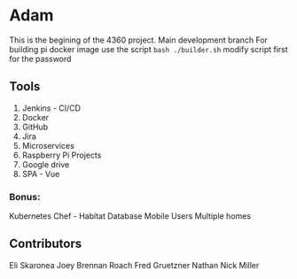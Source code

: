 # Adam
This is the begining of the 4360 project. Main development branch
    For building pi docker image use the script `bash ./builder.sh`
    modify script first for the password
## Tools
1. Jenkins - CI/CD
2. Docker
3. GitHub
4. Jira
5. Microservices
6. Raspberry Pi Projects
7. Google drive
8. SPA - Vue

### Bonus:
Kubernetes
Chef - Habitat
Database
Mobile
Users
Multiple homes

## Contributors
Eli Skaronea
Joey Brennan
Roach
Fred Gruetzner
Nathan
Nick Miller

